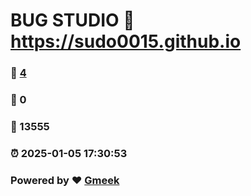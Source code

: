 # BUG STUDIO :link: https://sudo0015.github.io 
### :page_facing_up: [4](https://sudo0015.github.io/tag.html) 
### :speech_balloon: 0 
### :hibiscus: 13555 
### :alarm_clock: 2025-01-05 17:30:53 
### Powered by :heart: [Gmeek](https://github.com/Meekdai/Gmeek)
